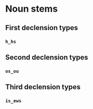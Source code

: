 # Noun stems

## First declension types

### `h_hs`

## Second declension types


### `os_ou`



## Third declension types


### `is_ews`

